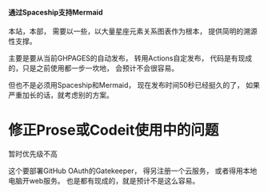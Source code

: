 #### 通过Spaceship支持Mermaid
本站，本部，
需要以一些，以大量星座元素关系图表作为根本，
提供简明的溯源性支撑。

主要是要从当前GHPAGES的自动发布，
转用Actions自定发布，
代码是有现成的，只是之前使用都一步一坎地，
会预计不会很容易。

但也不是必须用Spaceship和Mermaid，
现在发布时间50秒已经挺久的了，
如果严重加长的话，就考虑别的方案。

# 修正Prose或Codeit使用中的问题
暂时优先级不高

这个要部署GitHub OAuth的Gatekeeper，
得另注册一个云服务，
或者得用本地电脑开web服务。
也是都有现成的，就是预计不是这么容易。

